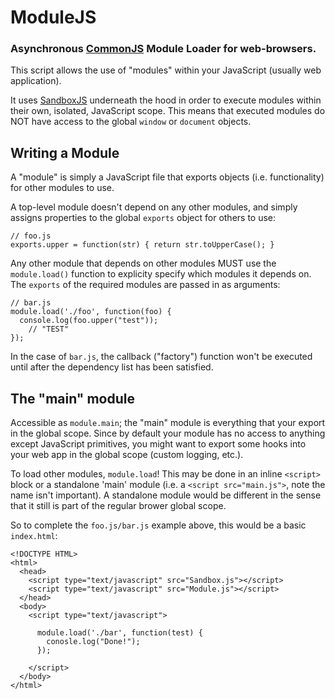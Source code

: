 ModuleJS
========
### Asynchronous [CommonJS][] Module Loader for web-browsers.

This script allows the use of "modules" within your JavaScript (usually
web application).

It uses [SandboxJS][] underneath the hood in order to execute modules within
their own, isolated, JavaScript scope. This means that executed modules do NOT
have access to the global `window` or `document` objects.


Writing a Module
----------------

A "module" is simply a JavaScript file that exports objects (i.e. functionality) for
other modules to use.

A top-level module doesn't depend on any other modules, and
simply assigns properties to the global `exports` object for others to use:

    // foo.js
    exports.upper = function(str) { return str.toUpperCase(); }

Any other module that depends on other modules MUST use the `module.load()` function to
explicity specify which modules it depends on. The `exports` of the required modules
are passed in as arguments:

    // bar.js
    module.load('./foo', function(foo) {
      console.log(foo.upper("test"));
        // "TEST"
    });

In the case of `bar.js`, the callback ("factory") function won't be executed until after
the dependency list has been satisfied.


The "main" module
-----------------

Accessible as `module.main`; the "main" module is everything that your export in
the global scope. Since by default your module has no access to anything except
JavaScript primitives, you might want to export some hooks into your web app in the
global scope (custom logging, etc.).

To load other modules, `module.load`! This may be done in an inline `<script>` block
or a standalone 'main' module (i.e. a `<script src="main.js">`, note the name isn't
important). A standalone module would be different in the sense that it still is
part of the regular brower global scope.

So to complete the `foo.js/bar.js` example above, this would be a basic `index.html`:

    <!DOCTYPE HTML>
    <html>
      <head>
        <script type="text/javascript" src="Sandbox.js"></script>
        <script type="text/javascript" src="Module.js"></script>
      </head>
      <body>
        <script type="text/javascript">

          module.load('./bar', function(test) {
            conosle.log("Done!");
          });

        </script>
      </body>
    </html>



[SandboxJS]: https://github.com/TooTallNate/SandboxJS
[CommonJS]: http://wiki.commonjs.org/wiki/Modules
